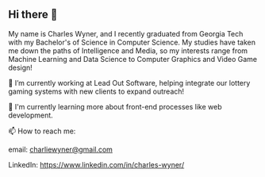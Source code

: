 ## Hi there 👋

My name is Charles Wyner, and I recently graduated from Georgia Tech with my Bachelor's of Science in Computer Science. My studies have taken me down the paths of Intelligence and Media, so my interests range from Machine Learning and Data Science to Computer Graphics and Video Game design!

🔭 I’m currently working at Lead Out Software, helping integrate our lottery gaming systems with new clients to expand outreach!

🌱 I'm currently learning more about front-end processes like web development.

📫 How to reach me:

email: charliewyner@gmail.com

LinkedIn: https://www.linkedin.com/in/charles-wyner/

<!--
**cwyner/cwyner** is a ✨ _special_ ✨ repository because its `README.md` (this file) appears on your GitHub profile.

Here are some ideas to get you started:

- 🔭 I’m currently working on ...
- 🌱 I’m currently learning ...
- 👯 I’m looking to collaborate on ...
- 🤔 I’m looking for help with ...
- 💬 Ask me about ...
- 📫 How to reach me: ...
- 😄 Pronouns: ...
- ⚡ Fun fact: ...
-->
